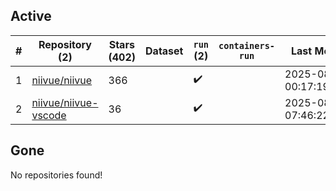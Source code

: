 ## Active
| # | Repository (2) | Stars (402) | Dataset | `run` (2) | `containers-run` | Last Modified |
| --- | --- | --- | --- | --- | --- | --- |
| 1 | [niivue/niivue](https://github.com/niivue/niivue) | 366 |  | :heavy_check_mark: |  | 2025-08-15 00:17:19+00:00 |
| 2 | [niivue/niivue-vscode](https://github.com/niivue/niivue-vscode) | 36 |  | :heavy_check_mark: |  | 2025-08-14 07:46:22+00:00 |

## Gone
No repositories found!
